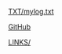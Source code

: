 [TXT/mylog.txt](https://caressaputri.github.io/os241/TXT/mylog.txt)

[GitHub](https://github.com/caressaputri/os241.git)

[LINKS/](https://caressaputri.github.io/os241/LINKS/)
